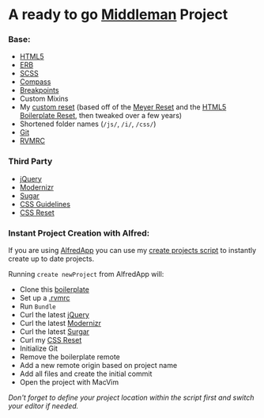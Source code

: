 # A ready to go [Middleman](http://middlemanapp.com/) Project

### Base:

- [HTML5](http://www.html5rocks.com/en/)
- [ERB](http://haml.info/)
- [SCSS](http://sass-lang.com/)
 - [Compass](http://compass-style.org/)
 - [Breakpoints](http://breakpoint-sass.com/)
 - Custom Mixins
- My [custom reset](https://github.com/benjamincharity/Resets) (based off of the [Meyer Reset](http://meyerweb.com/eric/thoughts/2007/05/01/reset-reloaded/) and the [HTML5 Boilerplate Reset](http://html5boilerplate.com/docs/The-style/), then tweaked over a few years)
- Shortened folder names (`/js/`, `/i/`, `/css/`)
- [Git](http://github.com/)
- [RVMRC](http://rvm.io/workflow/rvmrc/)


### Third Party
- [jQuery](http://jquery.com/)
- [Modernizr](http://modernizr.com/)
- [Sugar](http://sugarjs.com/)
- [CSS Guidelines](https://github.com/benjamincharity/CSS-Guidelines)
- [CSS Reset](https://github.com/benjamincharity/Resets)


### Instant Project Creation with Alfred:

If you are using [AlfredApp](http://www.alfredapp.com/) you can use my [create projects script](https://gist.github.com/benjamincharity/5048358) to instantly create up to date projects.

Running `create newProject` from AlfredApp will:

- Clone this [boilerplate](https://github.com/benjamincharity/project-boilerplate)
- Set up a [.rvmrc](https://rvm.io/workflow/rvmrc/)
- Run `Bundle`
- Curl the latest [jQuery](http://jquery.com/)
- Curl the latest [Modernizr](http://modernizr.com/)
- Curl the latest [Surgar](http://sugarjs.com/)
- Curl my [CSS Reset](https://github.com/benjamincharity/Resets)
- Initialize Git
- Remove the boilerplate remote
- Add a new remote origin based on project name
- Add all files and create the initial commit
- Open the project with MacVim

*Don't forget to define your project location within the script first and switch your editor if needed.*
